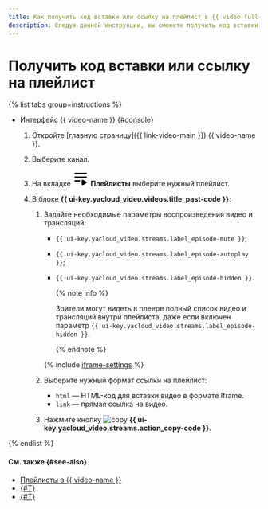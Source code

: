 ```yaml
---
title: Как получить код вставки или ссылку на плейлист в {{ video-full-name }}
description: Следуя данной инструкции, вы сможете получить код вставки или ссылку на плейлист в сервисе {{ video-name }}.
---
```


# Получить код вставки или ссылку на плейлист

{% list tabs group=instructions %}

- Интерфейс {{ video-name }} {#console}

  1. Откройте [главную страницу]({{ link-video-main }}) {{ video-name }}.
  1. Выберите канал.
  1. На вкладке ![image](../../../_assets/console-icons/bars-play.svg) **Плейлисты** выберите нужный плейлист.
  1. В блоке **{{ ui-key.yacloud_video.videos.title_past-code }}**:

      1. Задайте необходимые параметры воспроизведения видео и трансляций:

          * `{{ ui-key.yacloud_video.streams.label_episode-mute }}`;
          * `{{ ui-key.yacloud_video.streams.label_episode-autoplay }}`;
          * `{{ ui-key.yacloud_video.streams.label_episode-hidden }}`.

              {% note info %}

              Зрители могут видеть в плеере полный список видео и трансляций внутри плейлиста, даже если включен параметр `{{ ui-key.yacloud_video.streams.label_episode-hidden }}`.

              {% endnote %}

          {% include [iframe-settings](../../../_includes/video/iframe-settings.md) %}

      1. Выберите нужный формат ссылки на плейлист:

          * `html` — HTML-код для вставки видео в формате Iframe.
          * `link` — прямая ссылка на видео.

      1. Нажмите кнопку ![copy](../../../_assets/console-icons/copy.svg) **{{ ui-key.yacloud_video.streams.action_copy-code }}**.

{% endlist %}

#### См. также {#see-also}

* [Плейлисты в {{ video-name }}](../../concepts/playlists.md)
* [{#T}](update.md)
* [{#T}](delete.md)